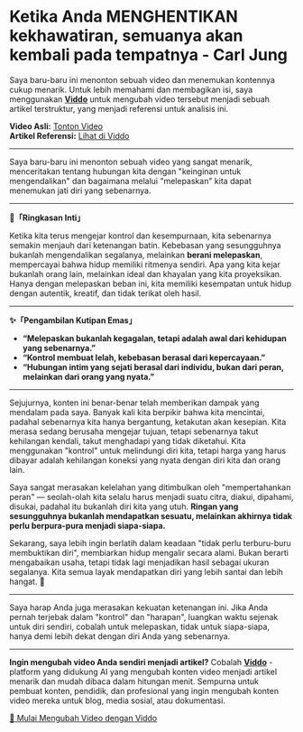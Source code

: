 # Ketika Anda MENGHENTIKAN kekhawatiran, semuanya akan kembali pada tempatnya - Carl Jung

Saya baru-baru ini menonton sebuah video dan menemukan kontennya cukup menarik. Untuk lebih memahami dan membagikan isi, saya menggunakan **[Viddo](https://viddo.pro/)** untuk mengubah video tersebut menjadi sebuah artikel terstruktur, yang menjadi referensi untuk analisis ini.

**Video Asli:** [Tonton Video](https://www.youtube.com/watch?v=MnpETYt2T-A)  
**Artikel Referensi:** [Lihat di Viddo](https://viddo.pro/zh/video-result/6b581217-4eff-4b12-b8a7-7cfd6b48be20)

---

Saya baru-baru ini menonton sebuah video yang sangat menarik, menceritakan tentang hubungan kita dengan "keinginan untuk mengendalikan" dan bagaimana melalui "melepaskan" kita dapat menemukan jati diri yang sebenarnya.

---

**🌱「Ringkasan Inti」**

Ketika kita terus mengejar kontrol dan kesempurnaan, kita sebenarnya semakin menjauh dari ketenangan batin. Kebebasan yang sesungguhnya bukanlah mengendalikan segalanya, melainkan **berani melepaskan**, mempercayai bahwa hidup memiliki ritmenya sendiri. Apa yang kita kejar bukanlah orang lain, melainkan ideal dan khayalan yang kita proyeksikan. Hanya dengan melepaskan beban ini, kita memiliki kesempatan untuk hidup dengan autentik, kreatif, dan tidak terikat oleh hasil.

---

**✨「Pengambilan Kutipan Emas」**

- **“Melepaskan bukanlah kegagalan, tetapi adalah awal dari kehidupan yang sebenarnya.”**
- **“Kontrol membuat lelah, kebebasan berasal dari kepercayaan.”**
- **“Hubungan intim yang sejati berasal dari individu, bukan dari peran, melainkan dari orang yang nyata.”**

---

Sejujurnya, konten ini benar-benar telah memberikan dampak yang mendalam pada saya. Banyak kali kita berpikir bahwa kita mencintai, padahal sebenarnya kita hanya bergantung, ketakutan akan kesepian. Kita merasa sedang berusaha mengejar tujuan, tetapi sebenarnya takut kehilangan kendali, takut menghadapi yang tidak diketahui. Kita menggunakan "kontrol" untuk melindungi diri kita, tetapi harga yang harus dibayar adalah kehilangan koneksi yang nyata dengan diri kita dan orang lain.

Saya sangat merasakan kelelahan yang ditimbulkan oleh "mempertahankan peran" — seolah-olah kita selalu harus menjadi suatu citra, diakui, dipahami, disukai, padahal itu bukanlah diri kita yang utuh. **Ringan yang sesungguhnya bukanlah mendapatkan sesuatu, melainkan akhirnya tidak perlu berpura-pura menjadi siapa-siapa.**

Sekarang, saya lebih ingin berlatih dalam keadaan "tidak perlu terburu-buru membuktikan diri", membiarkan hidup mengalir secara alami. Bukan berarti mengabaikan usaha, tetapi tidak lagi menjadikan hasil sebagai ukuran segalanya. Kita semua layak mendapatkan diri yang lebih santai dan lebih hangat. 🌿

---

Saya harap Anda juga merasakan kekuatan ketenangan ini. Jika Anda pernah terjebak dalam "kontrol" dan "harapan", luangkan waktu sejenak untuk diri sendiri, cobalah untuk melepaskan, tidak untuk siapa-siapa, hanya demi lebih dekat dengan diri Anda yang sebenarnya.

---

**Ingin mengubah video Anda sendiri menjadi artikel?** Cobalah **[Viddo](https://viddo.pro/)** - platform yang didukung AI yang mengubah konten video menjadi artikel menarik dan mudah dibaca dalam hitungan menit. Sempurna untuk pembuat konten, pendidik, dan profesional yang ingin mengubah konten video mereka untuk blog, media sosial, atau dokumentasi.

[🚀 Mulai Mengubah Video dengan Viddo](https://viddo.pro/)